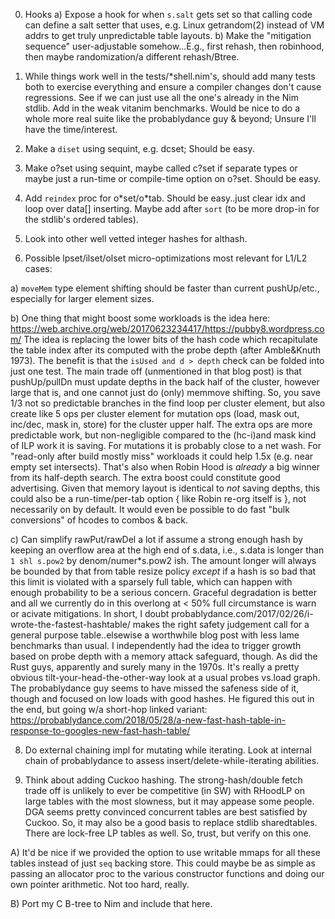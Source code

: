 0) Hooks
   a) Expose a hook for when `s.salt` gets set so that calling code can define a
      salt setter that uses, e.g. Linux getrandom(2) instead of VM addrs to get
      truly unpredictable table layouts.
   b) Make the "mitigation sequence" user-adjustable somehow...E.g., first
      rehash, then robinhood, then maybe randomization/a different rehash/Btree.

1) While things work well in the tests/\*shell.nim's, should add many tests both
   to exercise everything and ensure a compiler changes don't cause regressions.
   See if we can just use all the one's already in the Nim stdlib.  Add in the
   weak vitanim benchmarks.  Would be nice to do a whole more real suite like
   the probablydance guy & beyond; Unsure I'll have the time/interest.

2) Make a `diset` using sequint, e.g. dcset; Should be easy.

3) Make o?set using sequint, maybe called c?set if separate types or maybe just
   a run-time or compile-time option on o?set.  Should be easy.

4) Add `reindex` proc for o\*set/o\*tab.  Should be easy..just clear idx and
   loop over data[] inserting.  Maybe add after `sort` (to be more drop-in for
   the stdlib's ordered tables).

6) Look into other well vetted integer hashes for althash.

7) Possible lpset/ilset/olset micro-optimizations most relevant for L1/L2 cases:

  a) `moveMem` type element shifting should be faster than current pushUp/etc.,
     especially for larger element sizes.

  b) One thing that might boost some workloads is the idea here:
       https://web.archive.org/web/20170623234417/https://pubby8.wordpress.com/
     The idea is replacing the lower bits of the hash code which recapitulate
     the table index after its computed with the probe depth (after Amble&Knuth
     1973).  The benefit is that the `isUsed and d > depth` check can be folded
     into just one test.  The main trade off (unmentioned in that blog post) is
     that pushUp/pullDn must update depths in the back half of the cluster,
     however large that is, and one cannot just do (only) memmove shifting.
     So, you save 1/3 not so predictable branches in the find loop per cluster
     element, but also create like 5 ops per cluster element for mutation ops
     (load, mask out, inc/dec, mask in, store) for the cluster upper half.  The
     extra ops are more predictable work, but non-negligible compared to the
     (hc-i)and mask kind of ILP work it is saving.  For mutations it is probably
     close to a net wash.  For "read-only after build mostly miss" workloads it
     could help 1.5x (e.g. near empty set intersects).  That's also when Robin
     Hood is *already* a big winner from its half-depth search.  The extra boost
     could constitute good advertising.  Given that memory layout is identical
     to *not* saving depths, this could also be a run-time/per-tab option { like
     Robin re-org itself is }, not necessarily on by default.  It would even be
     possible to do fast "bulk conversions" of hcodes to combos & back.

  c) Can simplify rawPut/rawDel a lot if assume a strong enough hash by keeping
     an overflow area at the high end of s.data, i.e., s.data is longer than `1
     shl s.pow2` by denom/numer\*s.pow2 ish.  The amount longer will always be
     bounded by that from table resize policy *except* if a hash is so bad that
     this limit is violated with a sparsely full table, which can happen with
     enough probability to be a serious concern.  Graceful degradation is better
     and all we currently do in this overlong at < 50% full circumstance is warn
     or acivate mitigations.  In short, I doubt
     probablydance.com/2017/02/26/i-wrote-the-fastest-hashtable/ makes the right
     safety judgement call for a general purpose table..elsewise a worthwhile
     blog post with less lame benchmarks than usual.  I independently had the
     idea to trigger growth based on probe depth with a memory attack safeguard,
     though.  As did the Rust guys, apparently and surely many in the 1970s.
     It's really a pretty obvious tilt-your-head-the-other-way look at a usual
     probes vs.load graph.  The probablydance guy seems to have missed the
     safeness side of it, though and focused on low loads with good hashes. He
     figured this out in the end, but going w/a short-hop linked variant:
       https://probablydance.com/2018/05/28/a-new-fast-hash-table-in-response-to-googles-new-fast-hash-table/

8) Do external chaining impl for mutating while iterating.  Look at internal
   chain of probablydance to assess insert/delete-while-iterating abilities.

9) Think about adding Cuckoo hashing.  The strong-hash/double fetch trade off is
   unlikely to ever be competitive (in SW) with RHoodLP on large tables with the
   most slowness, but it may appease some people.  DGA seems pretty convinced
   concurrent tables are best satisfied by Cuckoo.  So, it may also be a good
   basis to replace stdlib sharedtables.  There are lock-free LP tables as well.
   So, trust, but verify on this one.

A) It'd be nice if we provided the option to use writable mmaps for all these
   tables instead of just `seq` backing store.  This could maybe be as simple as
   passing an allocator proc to the various constructor functions and doing our
   own pointer arithmetic.  Not too hard, really.

B) Port my C B-tree to Nim and include that here.
